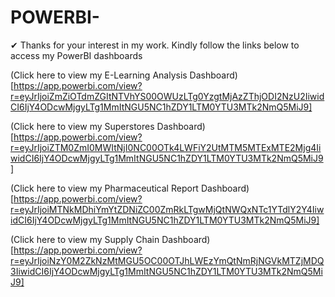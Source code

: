 # POWERBI-
✔ Thanks for your interest in my work. Kindly follow the links below to access my PowerBI dashboards

(Click here to view my E-Learning Analysis Dashboard)[https://app.powerbi.com/view?r=eyJrIjoiZmZiOTdmZGItNTVhYS00OWUzLTg0YzgtMjAzZThjODI2NzU2IiwidCI6IjY4ODcwMjgyLTg1MmItNGU5NC1hZDY1LTM0YTU3MTk2NmQ5MiJ9]

(Click here to view my Superstores Dashboard)[https://app.powerbi.com/view?r=eyJrIjoiZTM0ZmI0MWItNjI0NC00OTk4LWFiY2UtMTM5MTExMTE2Mjg4IiwidCI6IjY4ODcwMjgyLTg1MmItNGU5NC1hZDY1LTM0YTU3MTk2NmQ5MiJ9]

(Click here to view my Pharmaceutical Report Dashboard)[https://app.powerbi.com/view?r=eyJrIjoiMTNkMDhiYmYtZDNiZC00ZmRkLTgwMjQtNWQxNTc1YTdlY2Y4IiwidCI6IjY4ODcwMjgyLTg1MmItNGU5NC1hZDY1LTM0YTU3MTk2NmQ5MiJ9]

(Click here to view my Supply Chain Dashboard)[https://app.powerbi.com/view?r=eyJrIjoiNzY0M2ZkNzMtMGU5OC00OTJhLWEzYmQtNmRjNGVkMTZjMDQ3IiwidCI6IjY4ODcwMjgyLTg1MmItNGU5NC1hZDY1LTM0YTU3MTk2NmQ5MiJ9]
